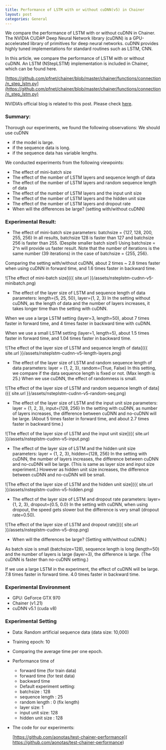 ```yaml
---
title: Performance of LSTM with or without cuDNN(v5) in Chainer
layout: post
categories: General
---
```


We compare the performance of LSTM with or without cuDNN in Chainer.
The NVIDIA CUDA® Deep Neural Network library (cuDNN) is a GPU-accelerated library of primitives for deep neural networks.
cuDNN provides highly tuned implementations for standard routines such as LSTM, CNN.

In this article, we compare the performance of LSTM with or without cuDNN.
An LSTM (NStepLSTM) implementation is included in Chainer, which can be found here.

[https://github.com/pfnet/chainer/blob/master/chainer/functions/connection/n_step_lstm.py](https://github.com/pfnet/chainer/blob/master/chainer/functions/connection/n_step_lstm.py)

NVIDIA’s official blog is related to this post. Please check [here](https://devblogs.nvidia.com/parallelforall/optimizing-recurrent-neural-networks-cudnn-5/).



### Summary: 
Thorough our experiments, we found the following observations:
We should use cuDNN
* if the model is large.
* if the sequence data is long.
* if the sequence data has variable lengths. 


We conducted experiments from the following viewpoints:
* The effect of mini-batch size
* The effect of the number of LSTM layers and sequence length of data
* The effect of the number of LSTM layers and random sequence length of data
* The effect of the number of LSTM layers and the input unit size
* The effect of the number of LSTM layers and the hidden unit size
* The effect of the number of LSTM layers and dropout rate
* When will the differences be large? (setting with/without cuDNN)



### Experimental Result:

* The effect of mini-batch size
parameters: batchsize = {127, 128, 200, 255, 256}
In all results, batchsize 128 is faster than 127 and batchsize 256 is faster than 255. (Despite smaller batch size!)
Using batchsize = 2^n will provide us faster result.
Note that the number of iterations is the same number (39 iterations) in the case of batchsize = {255, 256}. 

Comparing the setting with/without cuDNN, about 2 times ~ 2.8 times faster when using cuDNN in forward time, and 1.6 times faster in backward time.

 
![The effect of mini-batch size]({{ site.url }}/assets/nsteplstm-cudnn-v5-minibatch.png)
    

* The effect of the layer size of LSTM and sequence length of data
parameters: length={5, 25, 50}, layer={1, 2, 3}
In the setting without cuDNN, as the length of data and the number of layers increases, it takes longer time than the setting with cuDNN.

When we use a large LSTM setting (layer=3, length=50), about 7 times faster in forward time, and 4 times faster in backward time with cuDNN.

When we use a small LSTM setting (layer=1, length=5), about 1.5 times faster in forward time, and 1.04 times faster in backward time.


![The effect of the layer size of LSTM and sequence length of data]({{ site.url }}/assets/nsteplstm-cudnn-v5-length-layers.png)

* The effect of the layer size of LSTM and random sequence length of data
parameters: layer = {1, 2, 3}, random={True, False}
In this setting, we compare if the data sequence length is fixed or not. (Max length is 25.)
When we use cuDNN, the effect of randomness is small. 

![The effect of the layer size of LSTM and random sequence length of data]({{ site.url }}/assets/nsteplstm-cudnn-v5-random-seq.png)

* The effect of the layer size of LSTM and the input unit size
parameters:  layer = {1, 2, 3}, input={128, 256}
In the setting with cuDNN, as number of layers increases, the difference between cuDNN and no-cuDNN will be large. (About 5 times faster in forward time, and about 2.7 times faster in backward time.)


![The effect of the layer size of LSTM and the input unit size]({{ site.url }}/assets/nsteplstm-cudnn-v5-input.png)




* The effect of the layer size of LSTM and the hidden unit size
parameters: layer = {1, 2, 3}, hidden={128, 256}
In the setting with cuDNN, the number of layers increases, the difference between cuDNN and no-cuDNN will be large. (This is same as layer size and input size experiment.)
However as hidden unit size increases, the difference between cuDNN and no-cuDNN will be small. 

![The effect of the layer size of LSTM and the hidden unit size]({{ site.url }}/assets/nsteplstm-cudnn-v5-hidden.png)


* The effect of the layer size of LSTM and dropout rate
parameters: layer={1, 2, 3}, dropout={0.5, 0.0}
In the setting with cuDNN, when using dropout, the speed gets slower but the difference is very small (dropout rate=0.50).

![The effect of the layer size of LSTM and dropout rate]({{ site.url }}/assets/nsteplstm-cudnn-v5-drop.png)



* When will the differences be large? (Setting with/without cuDNN.)

As batch size is small (batchsize=128), sequence length is long (length=50) and the number of layers is large (layer=3), the difference is large. (The cuDNN is faster than no-cuDNN setting.)

If we use a large LSTM in the experiment, the effect of cuDNN will be large.
7.8 times faster in forward time.
4.0 times faster in backward time.

 


### Experimental Environment
* GPU: GeForce GTX 970
* Chainer (v1.21)
* cuDNN v5.1 (cuda v8)
 
### Experimental Setting
* Data: Random artificial sequence data (data size: 10,000)
* Training epoch: 10
* Comparing the average time per one epoch.
* Performance time of
  * forward time (for train data)
  * forward time (for test data)
  * backward time
  * Default experiment setting:
  * batchsize : 128
  * sequence length : 25
  * random length : 0 (fix length)
  * layer size: 1
  * input unit size: 128
  * hidden unit size : 128



* The code for our experiments:

   [https://github.com/aonotas/test-chainer-performance]( https://github.com/aonotas/test-chainer-performance)
  
 
 
